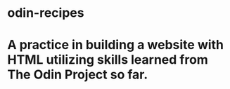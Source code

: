# odin-recipes
# A practice in building a website with HTML utilizing skills learned from The Odin Project so far.